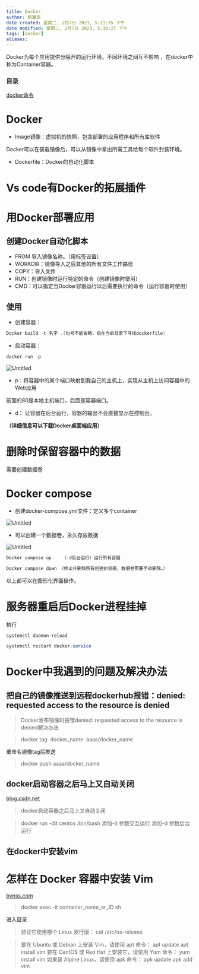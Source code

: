 ```yaml
---
title: Docker
author: 杨翼臣
date created: 星期二, 2月7日 2023, 5:21:35 下午
date modified: 星期二, 2月7日 2023, 5:30:27 下午
tags: [docker]
aliases: 
---
```

Docker为每个应用提供分隔开的运行环境，不同环境之间互不影响 ，在docker中称为Container容器。

### 目录

[docker命令](https://www.notion.so/docker-f01f5ee4fd334682ad07daf6a3b21223)

# Docker

-   Image镜像：虚拟机的快照，包含部署的应用程序和所有库软件

Docker可以在装载镜像后，可以从镜像中拿出所需工具给每个软件封装环境。

-   Dockerfile：Docker的自动化脚本

# Vs code有Docker的拓展插件

# 用Docker部署应用

## 创建Docker自动化脚本

-   FROM 导入镜像名称。（用标签设置）
-   WORKDIR：镜像导入之后其他的所有文件工作路径
-   COPY：导入文件
-   RUN：创建镜像时运行特定的命令（创建镜像时使用）
-   CMD：可以指定当Docker容器运行以后需要执行的命令（运行容器时使用）

## 使用

-   创建容器：

```powershell
Docker build -t 名字 .(句号不能省略，指在当前目录下寻找dockerfile)
```

-   启动容器：

```powershell
docker run -p
```

![Untitled](https://s3-us-west-2.amazonaws.com/secure.notion-static.com/654557b1-5c65-4c6c-823b-931169dbd3f0/Untitled.png)

-   p：将容器中的某个端口映射到我自己的主机上，实现从主机上访问容器中的Web应用

前面的80是本地主机端口，后面是容器端口。

-   d： 让容器在后台运行，容器的输出不会直接显示在控制台。

**（详细信息可以下载Docker桌面端应用）**

# 删除时保留容器中的数据

需要创建数据卷

# Docker compose

-   创建docker-compose.yml文件：定义多个container

![Untitled](https://s3-us-west-2.amazonaws.com/secure.notion-static.com/83c90a25-6772-469c-96ce-0b88cbba9085/Untitled.png)

-   可以创建一个数据卷，永久存放数据

![Untitled](https://s3-us-west-2.amazonaws.com/secure.notion-static.com/27f3e7e2-e6ec-48eb-b913-456d19f04d85/Untitled.png)

```powershell
Docker compose up    （-d后台运行）运行所有容器
```

```powershell
Docker compose down （停止并删除所有创建的容器，数据卷需要手动删除。）
```

以上都可以在图形化界面操作。

# 服务器重启后Docker进程挂掉

执行

```powershell
systemctl daemon-reload
```

```powershell
systemctl restart docker.service
```

# Docker中我遇到的问题及解决办法

## 把自己的镜像推送到远程dockerhub报错：denied: requested access to the resource is denied

> Docker发布镜像时报错denied: requested access to the resource is denied解决办法

> docker tag  docker_name  aaaa/docker_name

重命名镜像tag后推送

> docker push aaaa/docker_name

## docker启动容器之后马上又自动关闭

[blog.csdn.net](https://blog.csdn.net/fengqing5578/article/details/94554897)

> docker启动容器之后马上又自动关闭

> docker run -dit centos /bin/bash 添加-it 参数交互运行 添加-d 参数后台运行

## 在docker中安装vim

# 怎样在 Docker 容器中安装 Vim

[bynss.com](https://bynss.com/linux/758448.html)

> docker exec -it container_name_or_ID sh

进入目录

> 验证它使用哪个 Linux 发行版： cat /etc/os-release

> 要在 Ubuntu 或 Debian 上安装 Vim，请使用 apt 命令： apt update apt install vim 要在 CentOS 或 Red Hat 上安装它，请使用 Yum 命令： yum install vim 如果是 Alpine Linux，请使用 apk 命令： apk update apk add vim